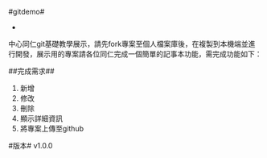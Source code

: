 #gitdemo#

-

中心同仁git基礎教學展示，請先fork專案至個人檔案庫後，在複製到本機端並進行開發，展示用的專案請各位同仁完成一個簡單的記事本功能，需完成功能如下：

##完成需求##

1. 新增
2. 修改
3. 刪除
4. 顯示詳細資訊
5. 將專案上傳至github

#版本#
v1.0.0
